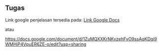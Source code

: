 ## Tugas
Link google penjelasan tersedia pada: [Link Google Docs](https://docs.google.com/document/d/1ZuMQXXKrNKvzehFvO9ssAqKDqi9WMHjP4VpuER6ZE-o/edit?usp=sharing)

atau 

https://docs.google.com/document/d/1ZuMQXXKrNKvzehFvO9ssAqKDqi9WMHjP4VpuER6ZE-o/edit?usp=sharing